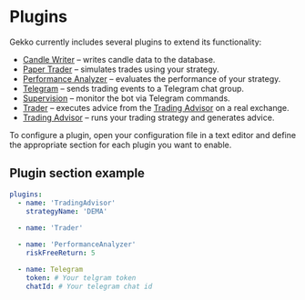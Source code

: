 # Plugins

Gekko currently includes several plugins to extend its functionality:

- [Candle Writer](./candle-writer.md) – writes candle data to the database.
- [Paper Trader](./paper-trader.md) – simulates trades using your strategy.
- [Performance Analyzer](./performance-analyzer.md) – evaluates the performance of your strategy.
- [Telegram](./trader.md) – sends trading events to a Telegram chat group.
- [Supervision](./supervision.md) – monitor the bot via Telegram commands.
- [Trader](./trader.md) – executes advice from the [Trading Advisor](./trading-advisor.md) on a real exchange.
- [Trading Advisor](./trading-advisor.md) – runs your trading strategy and generates advice.

To configure a plugin, open your configuration file in a text editor and define the appropriate section for each plugin you want to enable.

## Plugin section example

```yaml
plugins:
  - name: 'TradingAdvisor'
    strategyName: 'DEMA'
  
  - name: 'Trader'

  - name: 'PerformanceAnalyzer'
    riskFreeReturn: 5

  - name: Telegram
    token: # Your telgram token
    chatId: # Your telegram chat id
```

